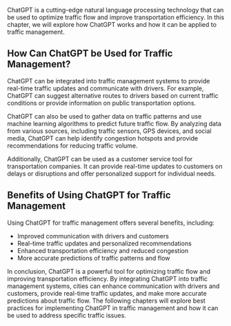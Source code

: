 
ChatGPT is a cutting-edge natural language processing technology that can be used to optimize traffic flow and improve transportation efficiency. In this chapter, we will explore how ChatGPT works and how it can be applied to traffic management.

How Can ChatGPT be Used for Traffic Management?
-----------------------------------------------

ChatGPT can be integrated into traffic management systems to provide real-time traffic updates and communicate with drivers. For example, ChatGPT can suggest alternative routes to drivers based on current traffic conditions or provide information on public transportation options.

ChatGPT can also be used to gather data on traffic patterns and use machine learning algorithms to predict future traffic flow. By analyzing data from various sources, including traffic sensors, GPS devices, and social media, ChatGPT can help identify congestion hotspots and provide recommendations for reducing traffic volume.

Additionally, ChatGPT can be used as a customer service tool for transportation companies. It can provide real-time updates to customers on delays or disruptions and offer personalized support for individual needs.

Benefits of Using ChatGPT for Traffic Management
------------------------------------------------

Using ChatGPT for traffic management offers several benefits, including:

* Improved communication with drivers and customers
* Real-time traffic updates and personalized recommendations
* Enhanced transportation efficiency and reduced congestion
* More accurate predictions of traffic patterns and flow

In conclusion, ChatGPT is a powerful tool for optimizing traffic flow and improving transportation efficiency. By integrating ChatGPT into traffic management systems, cities can enhance communication with drivers and customers, provide real-time traffic updates, and make more accurate predictions about traffic flow. The following chapters will explore best practices for implementing ChatGPT in traffic management and how it can be used to address specific traffic issues.

